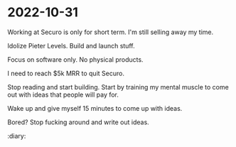 # 2022-10-31

Working at Securo is only for short term. I'm still selling away my time.

Idolize Pieter Levels. Build and launch stuff.

Focus on software only. No physical products.

I need to reach $5k MRR to quit Securo.

Stop reading and start building. Start by training my mental muscle to come out with ideas that people will pay for.

Wake up and give myself 15 minutes to come up with ideas.

Bored? Stop fucking around and write out ideas.

:diary:

